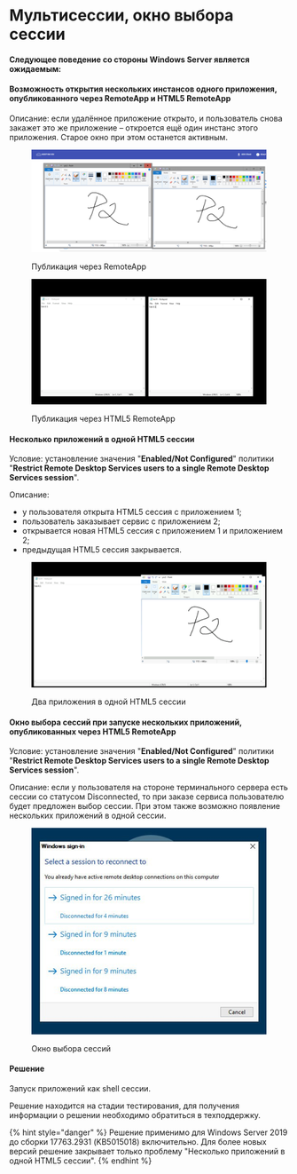 # Мультисессии, окно выбора сессии

#### Следующее поведение со стороны Windows Server является ожидаемым:

#### Возможность открытия нескольких инстансов одного приложения, опубликованного через RemoteApp и HTML5 RemoteApp

Описание: если удалённое приложение открыто, и пользователь снова закажет это же приложение – откроется ещё один инстанс этого приложения. Старое окно при этом останется активным.

<figure><img src="../../../.gitbook/assets/image (50).png" alt=""><figcaption><p>Публикация через RemoteApp</p></figcaption></figure>

<figure><img src="../../../.gitbook/assets/image (51).png" alt=""><figcaption><p>Публикация через HTML5 RemoteApp</p></figcaption></figure>

#### Несколько приложений в одной HTML5 сессии

Условие: установление значения "**Enabled/Not Configured**" политики "**Restrict Remote Desktop Services users to a single Remote Desktop Services session**".

Описание:&#x20;

* у пользователя открыта HTML5 сессия с приложением 1;
* пользователь заказывает сервис с приложением 2;
* открывается новая HTML5 сессия с приложением 1 и приложением 2;
* предыдущая HTML5 сессия закрывается.

<figure><img src="../../../.gitbook/assets/image (99).png" alt=""><figcaption><p>Два приложения в одной HTML5 сессии</p></figcaption></figure>

#### Окно выбора сессий при запуске нескольких приложений, опубликованных через HTML5 RemoteApp

Условие: установление значения "**Enabled/Not Configured**" политики "**Restrict Remote Desktop Services users to a single Remote Desktop Services session**".

Описание: если у пользователя на стороне терминального сервера есть сессии со статусом Disconnected, то при заказе сервиса пользователю будет предложен выбор сессии. При этом также возможно появление нескольких приложений в одной сессии.

<figure><img src="../../../.gitbook/assets/image (100).png" alt=""><figcaption><p>Окно выбора сессий</p></figcaption></figure>

#### Решение

Запуск приложений как shell сессии.

Решение находится на стадии тестирования, для получения информации о решении необходимо обратиться в техподдержку.

{% hint style="danger" %}
Решение применимо для Windows Server 2019 до сборки 17763.2931 (KB5015018) включительно. Для более новых версий решение закрывает только проблему "Несколько приложений в одной HTML5 сессии".
{% endhint %}
